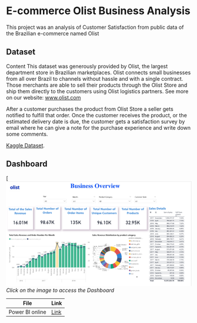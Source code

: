 # E-commerce Olist Business Analysis
This project was an analysis of Customer Satisfaction from public data of the Brazilian e-commerce named Olist

## Dataset
Content
This dataset was generously provided by Olist, the largest department store in Brazilian marketplaces. Olist connects small businesses from all over Brazil to channels without hassle and with a single contract. Those merchants are able to sell their products through the Olist Store and ship them directly to the customers using Olist logistics partners. See more on our website: www.olist.com

After a customer purchases the product from Olist Store a seller gets notified to fulfill that order. Once the customer receives the product, or the estimated delivery date is due, the customer gets a satisfaction survey by email where he can give a note for the purchase experience and write down some comments.

[Kaggle Dataset]([https://www.kaggle.com/datasets/zmokmok/olist]).


## Dashboard
[![Dashboard](https://github.com/zoyimok/Olist/blob/main/dashboard/business_overview.png)
*Click on the image to access the Dashboard*


| File | Link |
|--|--|
|Power BI online|[Link](https://app.powerbi.com/view?r=eyJrIjoiYTYxN2U3ZWQtODU2ZS00ZDk5LTllODMtNWIwMDQ4NjNiZmYwIiwidCI6IjY5Zjg3NmFmLTI0NzItNDM1OS1iNmMwLTM0NmQ0Njk5NzdkMiIsImMiOjEwfQ%3D%3D)|

